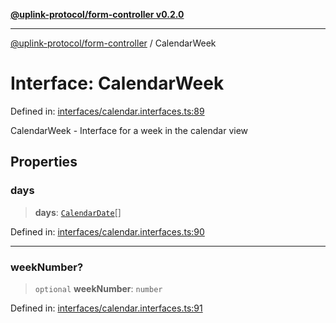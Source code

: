 [**@uplink-protocol/form-controller v0.2.0**](../README.md)

***

[@uplink-protocol/form-controller](../globals.md) / CalendarWeek

# Interface: CalendarWeek

Defined in: [interfaces/calendar.interfaces.ts:89](https://github.com/jmkcoder/uplink-protocol-calendar/blob/4b7d7626907cceb44afccd43a3ead251daf6f222/src/interfaces/calendar.interfaces.ts#L89)

CalendarWeek - Interface for a week in the calendar view

## Properties

### days

> **days**: [`CalendarDate`](CalendarDate.md)[]

Defined in: [interfaces/calendar.interfaces.ts:90](https://github.com/jmkcoder/uplink-protocol-calendar/blob/4b7d7626907cceb44afccd43a3ead251daf6f222/src/interfaces/calendar.interfaces.ts#L90)

***

### weekNumber?

> `optional` **weekNumber**: `number`

Defined in: [interfaces/calendar.interfaces.ts:91](https://github.com/jmkcoder/uplink-protocol-calendar/blob/4b7d7626907cceb44afccd43a3ead251daf6f222/src/interfaces/calendar.interfaces.ts#L91)
